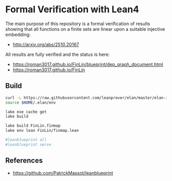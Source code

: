 # Formal Verification with Lean4

The main purpose of this repository is a formal verification of results showing that all functions on a finite sets are linear upon a suitable injective embedding:

 - http://arxiv.org/abs/2510.20167

All results are fully verified and the status is here:

 - https://roman3017.github.io/FinLin/blueprint/dep_graph_document.html
 - https://roman3017.github.io/FinLin

## Build

```sh
curl -L https://raw.githubusercontent.com/leanprover/elan/master/elan-init.sh -sSf | sh -s -- -y
source $HOME/.elan/env

lake exe cache get
lake build

lake build FinLin.finmap
lake env lean FinLin/finmap.lean

#leanblueprint all
#leanblueprint serve
```

## References

 - https://github.com/PatrickMassot/leanblueprint
